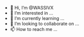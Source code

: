 - 👋 Hi, I’m @WASSIVX
- 👀 I’m interested in ...
- 🌱 I’m currently learning ...
- 💞️ I’m looking to collaborate on ...
- 📫 How to reach me ...

<!---
WASSIVX/WASSIVX is a ✨ special ✨ repository because its `README.md` (this file) appears on your GitHub profile.
You can click the Preview link to take a look at your changes.
--->
